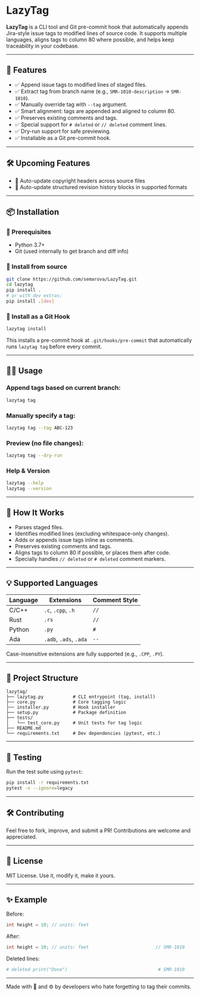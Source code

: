 # LazyTag

**LazyTag** is a CLI tool and Git pre-commit hook that automatically appends Jira-style issue tags to modified lines of source code. It supports multiple languages, aligns tags to column 80 where possible, and helps keep traceability in your codebase.

---

## 🚀 Features

- ✅ Append issue tags to modified lines of staged files.
- ✅ Extract tag from branch name (e.g., `SMR-1010-description` → `SMR-1010`).
- ✅ Manually override tag with `--tag` argument.
- ✅ Smart alignment: tags are appended and aligned to column 80.
- ✅ Preserves existing comments and tags.
- ✅ Special support for `# deleted` or `// deleted` comment lines.
- ✅ Dry-run support for safe previewing.
- ✅ Installable as a Git pre-commit hook.

---

## 🛠 Upcoming Features

- 📝 Auto-update copyright headers across source files
- 🧾 Auto-update structured revision history blocks in supported formats

---

## 📦 Installation

### 🔧 Prerequisites
- Python 3.7+
- Git (used internally to get branch and diff info)

### 🔁 Install from source
```bash
git clone https://github.com/semarova/LazyTag.git
cd lazytag
pip install .
# or with dev extras:
pip install .[dev]
```

### 📜 Install as a Git Hook
```bash
lazytag install
```
This installs a pre-commit hook at `.git/hooks/pre-commit` that automatically runs `lazytag tag` before every commit.

---

## 🧑‍💻 Usage

### Append tags based on current branch:
```bash
lazytag tag
```

### Manually specify a tag:
```bash
lazytag tag --tag ABC-123
```

### Preview (no file changes):
```bash
lazytag tag --dry-run
```

### Help & Version
```bash
lazytag --help
lazytag --version
```

---

## 🧠 How It Works
- Parses staged files.
- Identifies modified lines (excluding whitespace-only changes).
- Adds or appends issue tags inline as comments.
- Preserves existing comments and tags.
- Aligns tags to column 80 if possible, or places them after code.
- Specially handles `// deleted` or `# deleted` comment markers.

---

## 💡 Supported Languages
| Language | Extensions            | Comment Style |
|----------|------------------------|----------------|
| C/C++    | `.c`, `.cpp`, `.h`     | `//`           |
| Rust     | `.rs`                  | `//`           |
| Python   | `.py`                  | `#`            |
| Ada      | `.adb`, `.ads`, `.ada` | `--`           |

Case-insensitive extensions are fully supported (e.g., `.CPP`, `.PY`).

---

## 📁 Project Structure

```
lazytag/
├── lazytag.py           # CLI entrypoint (tag, install)
├── core.py              # Core tagging logic
├── installer.py         # Hook installer
├── setup.py             # Package definition
├── tests/
│   └── test_core.py     # Unit tests for tag logic
├── README.md
└── requirements.txt     # Dev dependencies (pytest, etc.)
```

---

## 🧪 Testing

Run the test suite using `pytest`:
```bash
pip install -r requirements.txt
pytest -v --ignore=legacy
```

---

## 🛠 Contributing

Feel free to fork, improve, and submit a PR! Contributions are welcome and appreciated.

---

## 📄 License
MIT License. Use it, modify it, make it yours.

---

## ✨ Example

Before:
```c
int height = 10; // units: feet
```
After:
```c
int height = 10; // units: feet                         // SMR-1010
```

Deleted lines:
```python
# deleted print("Done")                                  # SMR-1010
```

---

Made with 🧠 and ⚙️ by developers who hate forgetting to tag their commits.

